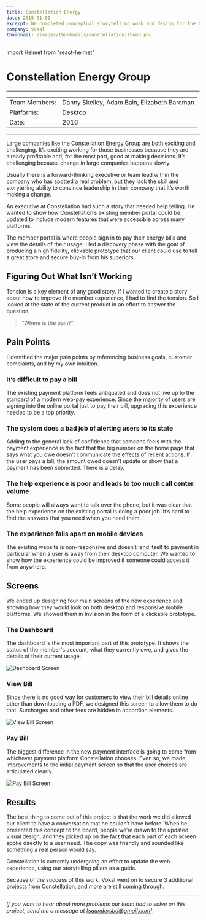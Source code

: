 ```yaml
---
title: Constellation Energy
date: 2015-01-01
excerpt: We completed conceptual storytelling work and design for the Constellation energy group in Dallas, Texas.
company: Vokal
thumbnail: /images/thumbnails/constellation-thumb.png
---
```


import Helmet from "react-helmet"

<Helmet title="Constellation Energy Group" />

# Constellation Energy Group

---

|               |                                             |
| ------------- | ------------------------------------------- |
| Team Members: | Danny Skelley, Adam Bain, Elizabeth Bareman |
| Platforms:    | Desktop                                     |
| Date:         | 2016                                        |

---

Large companies like the Constellation Energy Group are both exciting and challenging. It’s exciting working for those businesses because they are already profitable and, for the most part, good at making decisions. It’s challenging because change in large companies happens slowly.

Usually there is a forward-thinking executive or team lead within the company who has spotted a real problem, but they lack the skill and storytelling ability to convince leadership in their company that it’s worth making a change.

An executive at Constellation had such a story that needed help telling. He wanted to show how Constellation’s existing member portal could be updated to include modern features that were accessible across many platforms.

The member portal is where people sign in to pay their energy bills and view the details of their usage. I led a discovery phase with the goal of producing a high fidelity, clickable prototype that our client could use to tell a great store and secure buy-in from his superiors.

## Figuring Out What Isn’t Working

Tension is a key element of any good story. If I wanted to create a story about how to improve the member experience, I had to find the tension. So I looked at the state of the current product in an effort to answer the question:

> “Where is the pain?”

## Pain Points

I identified the major pain points by referencing business goals, customer complaints, and by my own intuition.

### It’s difficult to pay a bill

The existing payment platform feels antiquated and does not live up to the standard of a modern web-pay experience. Since the majority of users are signing into the online portal just to pay their bill, upgrading this experience needed to be a top priority.

### The system does a bad job of alerting users to its state

Adding to the general lack of confidence that someone feels with the payment experience is the fact that the big number on the home page that says what you owe doesn’t communicate the effects of recent actions. If the user pays a bill, the amount owed doesn’t update or show that a payment has been submitted. There is a delay.

### The help experience is poor and leads to too much call center volume

Some people will always want to talk over the phone, but it was clear that the help experience on the existing portal is doing a poor job. It’s hard to find the answers that you need when you need them.

### The experience falls apart on mobile devices

The existing website is non-responsive and doesn’t lend itself to payment in particular when a user is away from their desktop computer. We wanted to show how the experience could be improved if someone could access it from anywhere.

## Screens

We ended up designing four main screens of the new experience and showing how they would look on both desktop and responsive mobile platforms. We showed them in Invision in the form of a clickable prototype.

### The Dashboard

The dashboard is the most important part of this prototype. It shows the status of the member's account, what they currently owe, and gives the details of their current usage.

<Image 
    alt="Dashboard Screen"
    src="/images/constellation/constellation-dashboard.png"
    caption="This is a caption"
/>

### View Bill

Since there is no good way for customers to view their bill details online other than downloading a PDF, we designed this screen to allow them to do that. Surcharges and other fees are hidden in accordion elements.

<Image 
    alt="View Bill Screen"
    src="/images/constellation/constellation-view-bill.png"
    caption="This is a caption"
/>

### Pay Bill

The biggest difference in the new payment interface is going to come from whichever payment platform Constellation chooses. Even so, we made improvements to the initial payment screen so that the user choices are articulated clearly.

<Image 
    alt="Pay Bill Screen"
    src="/images/constellation/constellation-pay-bill.png"
    caption="This is a caption"
/>

## Results

The best thing to come out of this project is that the work we did allowed our client to have a conversation that he couldn’t have before. When he presented this concept to the board, people we’re drawn to the updated visual design, and they picked up on the fact that each part of each screen spoke directly to a user need. The copy was friendly and sounded like something a real person would say.

Constellation is currently undergoing an effort to update the web experience, using our storytelling pillars as a guide.

Because of the success of this work, Vokal went on to secure 3 additional projects from Constellation, and more are still coming through.

---

_If you want to hear about more problems our team had to solve on this project, send me a message at [saundersbd@gmail.com]_.
